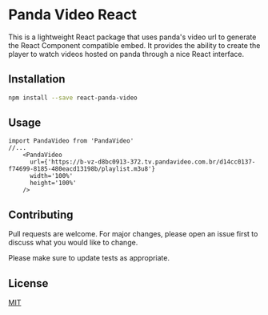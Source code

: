 # Panda Video React

This is a lightweight React package that uses panda's video url to generate the React Component compatible embed. It provides the ability to create the player to watch videos hosted on panda through a nice React interface.

## Installation

```bash
npm install --save react-panda-video
```

## Usage

```
import PandaVideo from 'PandaVideo'
//...
    <PandaVideo 
      url={'https://b-vz-d8bc0913-372.tv.pandavideo.com.br/d14cc0137-f74699-8185-480eacd13198b/playlist.m3u8'}
      width='100%'
      height='100%'
    />
```

## Contributing
Pull requests are welcome. For major changes, please open an issue first to discuss what you would like to change.

Please make sure to update tests as appropriate.

## License
[MIT](https://choosealicense.com/licenses/mit/)
